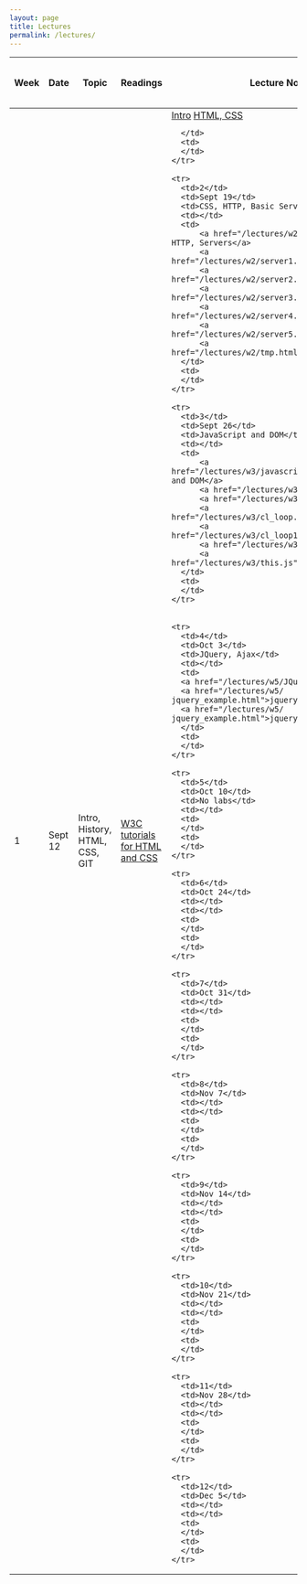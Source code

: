 ```yaml
---
layout: page
title: Lectures
permalink: /lectures/
---
```


<table class="table">
  <thead>
    <tr>
      <th>Week</th>
      <th>Date</th>
      <th>Topic</th>
      <th>Readings</th>
      <th>Lecture Notes</th>
      <th>Lab Exercise and notes</th>
    </tr>
  </thead>
  <tbody>
    <tr>
      <td>1</td>
      <td>Sept 12</td>
      <td>Intro, History, HTML, CSS, GIT</td>
      <td>
          <a href="http://www.w3schools.com/">W3C tutorials for HTML and CSS</a>
      </td>
      <td>
          <a href="/lectures/w1-intro.pdf">Intro</a>
          <a href="/lectures/w1-documents.pdf">HTML, CSS</a>
          
      </td>
      <td>
      </td>
    </tr>

    <tr>
      <td>2</td>
      <td>Sept 19</td>
      <td>CSS, HTTP, Basic Servers</td>
      <td></td>
      <td>
          <a href="/lectures/w2-protocols.pdf">CSS, HTTP, Servers</a>
          <a href="/lectures/w2/server1.js">server1.js</a>
          <a href="/lectures/w2/server2.js">server2.js</a>
          <a href="/lectures/w2/server3.js">server3.js</a>
          <a href="/lectures/w2/server4.js">server4.js</a>
          <a href="/lectures/w2/server5.js">server5.js</a>
          <a href="/lectures/w2/tmp.html">tmp.html</a>
      </td>
      <td>
      </td>
    </tr>

    <tr>
      <td>3</td>
      <td>Sept 26</td>
      <td>JavaScript and DOM</td>
      <td></td>
      <td>
          <a href="/lectures/w3/javascript.pdf">JavaScript and DOM</a>
          <a href="/lectures/w3/cl1.js">cl1.js</a>
          <a href="/lectures/w3/cl2.js">cl2.js</a>
          <a href="/lectures/w3/cl_loop.js">cl_loop.js</a>
          <a href="/lectures/w3/cl_loop1.js">cl_loop1.js</a>
          <a href="/lectures/w3/obj.js">obj.js</a>
          <a href="/lectures/w3/this.js">this.js</a>
      </td>
      <td>
      </td>
    </tr>


    <tr>
      <td>4</td>
      <td>Oct 3</td>
      <td>JQuery, Ajax</td>
      <td></td>
      <td>
	  <a href="/lectures/w5/JQuery.pdf">JQuery</a>
	  <a href="/lectures/w5/ jquery_example.html">jquery_example.html</a>
	  <a href="/lectures/w5/ jquery_example.html">jquery_example2.html</a>
      </td>
      <td>
      </td>
    </tr>

    <tr>
      <td>5</td>
      <td>Oct 10</td>
      <td>No labs</td>
      <td></td>
      <td>
      </td>
      <td>
      </td>
    </tr>

    <tr>
      <td>6</td>
      <td>Oct 24</td>
      <td></td>
      <td></td>
      <td>
      </td>
      <td>
      </td>
    </tr>

    <tr>
      <td>7</td>
      <td>Oct 31</td>
      <td></td>
      <td></td>
      <td>
      </td>
      <td>
      </td>
    </tr>

    <tr>
      <td>8</td>
      <td>Nov 7</td>
      <td></td>
      <td></td>
      <td>
      </td>
      <td>
      </td>
    </tr>

    <tr>
      <td>9</td>
      <td>Nov 14</td>
      <td></td>
      <td></td>
      <td>
      </td>
      <td>
      </td>
    </tr>

    <tr>
      <td>10</td>
      <td>Nov 21</td>
      <td></td>
      <td></td>
      <td>
      </td>
      <td>
      </td>
    </tr>

    <tr>
      <td>11</td>
      <td>Nov 28</td>
      <td></td>
      <td></td>
      <td>
      </td>
      <td>
      </td>
    </tr>

    <tr>
      <td>12</td>
      <td>Dec 5</td>
      <td></td>
      <td></td>
      <td>
      </td>
      <td>
      </td>
    </tr>
  </tbody>
</table>
